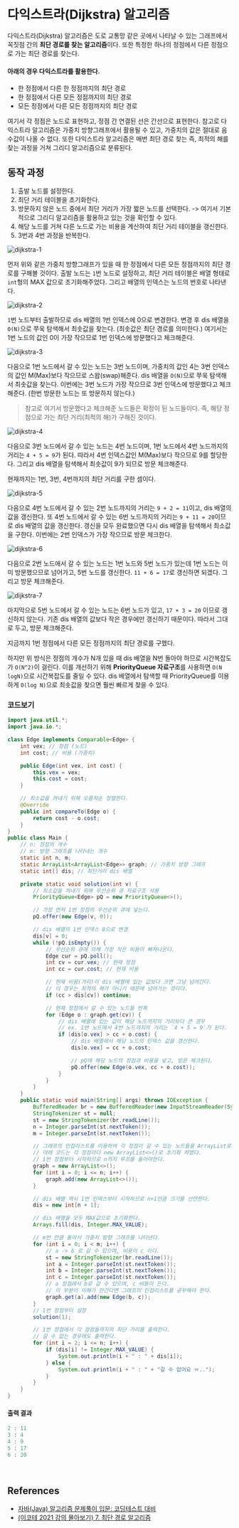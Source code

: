 # 다익스트라(Dijkstra) 알고리즘

다익스트라(Dijkstra) 알고리즘은 도로 교통망 같은 곳에서 나타날 수 있는 그래프에서 꼭짓점 간의 **최단 경로를 찾는 알고리즘**이다. 또한 특정한 하나의 정점에서 다른 정점으로 가는 최단 경로를 찾는다.

#### 아래의 경우 다익스트라를 활용한다.

- 한 정점에서 다른 한 정점까지의 최단 경로
- 한 정점에서 다른 모든 정점까지의 최단 경로
- 모든 정점에서 다른 모든 정점까지의 최단 경로

여기서 각 정점은 노드로 표현하고, 정점 간 연결된 선은 간선으로 표현한다. 참고로 다익스트라 알고리즘은 가중치 방향그래프에서 활용될 수 있고, 가중치의 값은 절대로 음수값이 나올 수 없다. 또한 다익스트라 알고리즘은 매번 최단 경로 찾는 즉, 최적의 해를 찾는 과정을 거쳐 그리디 알고리즘으로 분류된다.

## 동작 과정

1. 출발 노드를 설정한다.
2. 최단 거리 테이블을 초기화한다.
3. 방문하지 않은 노드 중에서 최단 거리가 가장 짧은 노드를 선택한다. -> 여기서 기본적으로 그리디 알고리즘을 활용하고 있는 것을 확인할 수 있다.
4. 해당 노드를 거쳐 다른 노드로 가는 비용을 계산하여 최단 거리 테이블을 갱신한다.
5. 3번과 4번 과정을 반복한다.

![dijkstra-1](https://github.com/azurealstn/to-be-better-backend-engineer/assets/55525868/17dbd56d-16c8-4ff2-ba1a-0938419dce0c)

먼저 위와 같은 가중치 방향그래프가 있을 때 한 정점에서 다른 모든 정점까지의 최단 경로를 구해볼 것이다. 출발 노드는 `1`번 노드로 설정하고, 최단 거리 테이블은 배열 형태로 `int`형의 MAX 값으로 초기화해주었다. 그리고 배열의 인덱스는 노드의 번호로 나타낸다.

![dijkstra-2](https://github.com/azurealstn/to-be-better-backend-engineer/assets/55525868/7b07a862-965c-4d28-a17c-400ccf820e6f)

`1`번 노드부터 출발하므로 dis 배열의 1번 인덱스에 0으로 변경한다. 변경 후 dis 배열을 `O(N)`으로 쭈욱 탐색해서 최솟값을 찾는다. (최솟값은 최단 경로를 의미한다.) 여기서는 1번 노드의 값인 0이 가장 작으므로 1번 인덱스에 방문했다고 체크해준다.

![dijkstra-3](https://github.com/azurealstn/to-be-better-backend-engineer/assets/55525868/a83b778e-a9a3-4eb6-88ac-69a864b1c15c)

다음으로 1번 노드에서 갈 수 있는 노드는 3번 노드이며, 가중치의 값인 4는 3번 인덱스의 값인 M(Max)보다 작으므로 스왑(swap)해준다. dis 배열을 `O(N)`으로 쭈욱 탐색해서 최솟값을 찾는다. 이번에는 3번 노드가 가장 작으므로 3번 인덱스에 방문했다고 체크해준다. (한번 방문한 노드는 또 방문하지 않는다.)

> 참고로 여기서 방문했다고 체크해준 노드들은 확정이 된 노드들이다. 즉, 해당 정점으로 가는 최단 거리(최적의 해)가 구해진 것이다.

![dijkstra-4](https://github.com/azurealstn/to-be-better-backend-engineer/assets/55525868/75b1815a-496c-4e02-b429-4565554b85c2)

다음으로 3번 노드에서 갈 수 있는 노드는 4번 노드이며, 1번 노드에서 4번 노드까지의 거리는 `4 + 5 = 9`가 된다. 따라서 4번 인덱스값인 M(Max)보다 작으므로 9를 할당한다. 그리고 dis 배열을 탐색해서 최솟값이 9가 되므로 방문 체크해준다.

현재까지는 1번, 3번, 4번까지의 최단 거리를 구한 셈이다.

![dijkstra-5](https://github.com/azurealstn/to-be-better-backend-engineer/assets/55525868/ef2e9736-4ad0-4c81-b8fb-799d54b1ebdc)

다음으로 4번 노드에서 갈 수 있는 2번 노드까지의 거리는 `9 + 2 = 11`이고, dis 배열의 값을 갱신한다. 또 4번 노드에서 갈 수 있는 6번 노드까지의 거리는 `9 + 11 = 20`이므로 dis 배열의 값을 갱신한다. 갱신을 모두 완료했으면 다시 dis 배열을 탐색해서 최소값을 구한다. 이번에는 2번 인덱스가 가장 작으므로 방문 체크한다.

![dijkstra-6](https://github.com/azurealstn/to-be-better-backend-engineer/assets/55525868/5dd78c6c-5725-422f-927b-f23d41827a16)

다음으로 2번 노드에서 갈 수 있는 노드는 1번 노드와 5번 노드가 있는데 1번 노드는 이미 방문했으므로 넘어가고, 5번 노드를 갱신한다. `11 + 6 = 17`로 갱신하면 되겠다. 그리고 방문 체크해준다.

![dijkstra-7](https://github.com/azurealstn/to-be-better-backend-engineer/assets/55525868/74379a3e-ad26-42a3-88c8-1a9b5b18e237)

마지막으로 5번 노드에서 갈 수 있는 노드는 6번 노드가 있고, `17 + 3 = 20` 이므로 갱신하지 않는다. 기존 dis 배열의 값보다 작은 경우에만 갱신하기 때문이다. 따라서 그대로 두고, 방문 체크해준다.

지금까지 1번 정점에서 다른 모든 정점까지의 최단 경로를 구했다.

하지만 위 방식은 정점의 개수가 N개 있을 때 dis 배열을 N번 돌아야 하므로 시간복잡도가 `O(N^2)`이 걸린다. 이를 개선하기 위해 **PriorityQueue 자료구조**를 사용하면 `O(N logN)`으로 시간복잡도를 줄일 수 있다. dis 배열에서 탐색할 때 PriorityQueue를 이용하게 `O(log N)`으로 최솟값을 찾으면 훨씬 빠르게 찾을 수 있다.

### 코드보기

```java
import java.util.*;
import java.io.*;

class Edge implements Comparable<Edge> {
    int vex; // 정점 (노드)
    int cost; // 비용 (가중치)

    public Edge(int vex, int cost) {
        this.vex = vex;
        this.cost = cost;
    }

    // 최소값을 꺼내기 위해 오름차순 정렬한다.
    @Override
    public int compareTo(Edge o) {
        return cost - o.cost;
    }
}
public class Main {
    // n: 정점의 개수
    // m: 방향 그래프를 나타내는 개수
    static int n, m;
    static ArrayList<ArrayList<Edge>> graph; // 가중치 방향 그래프
    static int[] dis; // 최단거리 dis 배열

    private static void solution(int v) {
        // 최소값을 꺼내기 위해 우선순위 큐 자료구조 사용
        PriorityQueue<Edge> pQ = new PriorityQueue<>();

        // 가장 먼저 1번 정점의 우선순위 큐에 넣는다.
        pQ.offer(new Edge(v, 0));

        // dis 배열의 1번 인덱스 0으로 변경
        dis[v] = 0;
        while (!pQ.isEmpty()) {
            // 우선순위 큐에 의해 가장 작은 비용이 빠져나온다.
            Edge cur = pQ.poll();
            int cv = cur.vex; // 현재 정점
            int cc = cur.cost; // 현재 비용

            // 현재 비용(거리)이 dis 배열에 있는 값보다 크면 그냥 넘어간다.
            // 이 경우는 최적의 해가 아니기 때문에 넘어가는 것이다.
            if (cc > dis[cv]) continue;

            // 현재 정점에서 갈 수 있는 노드들 반복
            for (Edge o : graph.get(cv)) {
                // dis 배열에 있는 값이 해당 노드까지의 거리보다 큰 경우
                // ex. 1번 노드에서 4번 노드까지의 거리는 `4 + 5 = 9`가 된다.
                if (dis[o.vex] > cc + o.cost) {
                    // dis 배열에서 해당 노드의 인덱스 값을 갱신한다.
                    dis[o.vex] = cc + o.cost;

                    // pQ에 해당 노드의 정점과 비용을 넣고, 방문 체크된다.
                    pQ.offer(new Edge(o.vex, cc + o.cost));
                }
            }
        }
    }
    public static void main(String[] args) throws IOException {
        BufferedReader br = new BufferedReader(new InputStreamReader(System.in));
        StringTokenizer st = null;
        st = new StringTokenizer(br.readLine());
        n = Integer.parseInt(st.nextToken());
        m = Integer.parseInt(st.nextToken());

        // 그래프의 인접리스트를 이용하여 각 정점이 갈 수 있는 노드들을 ArrayList로 표현했다.
        // 아래 코드는 각 정점마다 new ArrayList<>()로 초기화 하였다.
        // 1번 정점부터 시작하므로 n까지 루프를 돌아야한다.
        graph = new ArrayList<>();
        for (int i = 0; i <= n; i++) {
            graph.add(new ArrayList<>());
        }

        // dis 배열 역시 1번 인덱스부터 시작하므로 n+1만큼 크기를 선언한다.
        dis = new int[n + 1];

        // dis 배열을 모두 MAX값으로 초기화한다.
        Arrays.fill(dis, Integer.MAX_VALUE);

        // m번 만큼 돌아서 가중치 방향 그래프를 나타낸다.
        for (int i = 0; i < m; i++) {
            // a -> b 로 갈 수 있으며, 비용이 c 이다.
            st = new StringTokenizer(br.readLine());
            int a = Integer.parseInt(st.nextToken());
            int b = Integer.parseInt(st.nextToken());
            int c = Integer.parseInt(st.nextToken());
            // a 정점에서 b로 갈 수 있으며, c 비용이 든다.
            // 이 부분이 이해가 안간다면 그래프의 인접리스트를 공부해야 한다.
            graph.get(a).add(new Edge(b, c));
        }
        // 1번 정점부터 설정
        solution(1);

        // 1번 정점에서 각 정점들까지의 최단 거리를 출력한다.
        // 갈 수 없는 경우에도 출력한다.
        for (int i = 2; i <= n; i++) {
            if (dis[i] != Integer.MAX_VALUE) {
                System.out.println(i + " : " + dis[i]);
            } else {
                System.out.println(i + " : " + "갈 수 없어요 ㅠ..");
            }
        }
    }
}
```

#### 출력 결과

```java
2 : 11
3 : 4
4 : 9
5 : 17
6 : 20
```

<br>

## References

- [자바(Java) 알고리즘 문제풀이 입문: 코딩테스트 대비](https://www.inflearn.com/course/%EC%9E%90%EB%B0%94-%EC%95%8C%EA%B3%A0%EB%A6%AC%EC%A6%98-%EB%AC%B8%EC%A0%9C%ED%92%80%EC%9D%B4-%EC%BD%94%ED%85%8C%EB%8C%80%EB%B9%84/dashboard)
- [(이코테 2021 강의 몰아보기) 7. 최단 경로 알고리즘](https://www.youtube.com/watch?v=acqm9mM1P6o)

